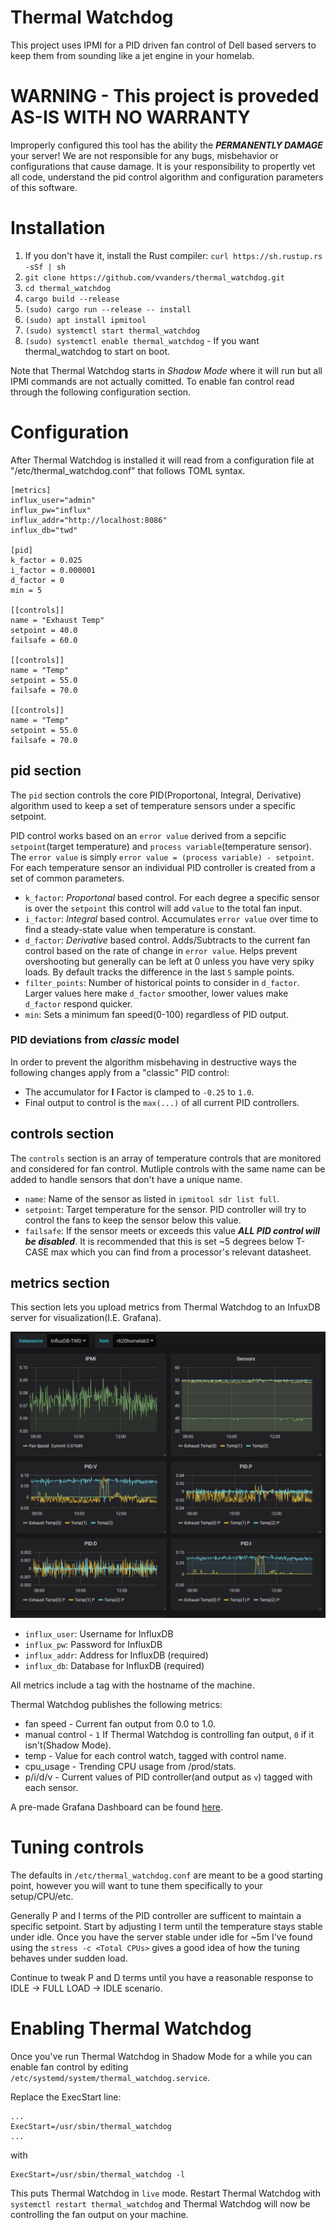 # Thermal Watchdog
This project uses IPMI for a PID driven fan control of Dell based servers to keep them from sounding like a jet engine in your homelab.

# WARNING - This project is proveded AS-IS WITH NO WARRANTY
Improperly configured this tool has the ability the **_PERMANENTLY DAMAGE_** your server! We are not responsible for any bugs, misbehavior or configurations that cause damage. It is your responsibility to propertly vet all code, understand the pid control algorithm and configuration parameters of this software.

# Installation
1. If you don't have it, install the Rust compiler: ```curl https://sh.rustup.rs -sSf | sh```
2. ```git clone https://github.com/vvanders/thermal_watchdog.git```
3. ```cd thermal_watchdog```
4. ```cargo build --release```
5. ```(sudo) cargo run --release -- install```
6. ```(sudo) apt install ipmitool```
7. ```(sudo) systemctl start thermal_watchdog```
8. ```(sudo) systemctl enable thermal_watchdog``` - If you want thermal_watchdog to start on boot.

Note that Thermal Watchdog starts in *Shadow Mode* where it will run but all IPMI commands are not actually comitted. To enable fan control read through the following configuration section.

# Configuration
After Thermal Watchdog is installed it will read from a configuration file at "/etc/thermal_watchdog.conf" that follows TOML syntax.

```
[metrics]
influx_user="admin"
influx_pw="influx"
influx_addr="http://localhost:8086"
influx_db="twd"

[pid]
k_factor = 0.025
i_factor = 0.000001
d_factor = 0
min = 5

[[controls]]
name = "Exhaust Temp"
setpoint = 40.0
failsafe = 60.0

[[controls]]
name = "Temp"
setpoint = 55.0
failsafe = 70.0

[[controls]]
name = "Temp"
setpoint = 55.0
failsafe = 70.0
```

## pid section
The ```pid``` section controls the core PID(Proportonal, Integral, Derivative) algorithm used to keep a set of temperature sensors under a specific setpoint.

PID control works based on an ```error value``` derived from a sepcific ```setpoint```(target temperature) and ```process variable```(temperature sensor). The ```error value``` is simply ```error value = (process variable) - setpoint```. For each temperature sensor an individual PID controller is created from a set of common parameters.

* ```k_factor```: *Proportonal* based control. For each degree a specific sensor is over the ```setpoint``` this control will add ```value``` to the total fan input.
* ```i_factor```: *Integral* based control. Accumulates ```error value``` over time to find a steady-state value when temperature is constant.
* ```d_factor```: *Derivative* based control. Adds/Subtracts to the current fan control based on the rate of change in ```error value```. Helps prevent overshooting but generally can be left at 0 unless you have very spiky loads. By default tracks the difference in the last ```5``` sample points.
* ```filter_points```: Number of historical points to consider in ```d_factor```. Larger values here make ```d_factor``` smoother, lower values make ```d_factor``` respond quicker.
* ```min```: Sets a minimum fan speed(0-100) regardless of PID output.

### PID deviations from *classic* model

In order to prevent the algorithm misbehaving in destructive ways the following changes apply from a "classic" PID control:
* The accumulator for **I** Factor is clamped to ```-0.25``` to ```1.0```.
* Final output to control is the ```max(...)``` of all current PID controllers.

## controls section
The ```controls``` section is an array of temperature controls that are monitored and considered for fan control. Mutliple controls with the same name can be added to handle sensors that don't have a unique name.

* ```name```: Name of the sensor as listed in ```ipmitool sdr list full```.
* ```setpoint```: Target temperature for the sensor. PID controller will try to control the fans to keep the sensor below this value.
* ```failsafe```: If the sensor meets or exceeds this value **_ALL PID control will be disabled_**. It is recommended that this is set ~5 degrees below T-CASE max which you can find from a processor's relevant datasheet.

## metrics section
This section lets you upload metrics from Thermal Watchdog to an InfuxDB server for visualization(I.E. Grafana).

![](graph.png)

* ```influx_user```: Username for InfluxDB
* ```influx_pw```: Password for InfluxDB
* ```influx_addr```: Address for InfluxDB (required)
* ```influx_db```: Database for InfluxDB (required)

All metrics include a tag with the hostname of the machine.

Thermal Watchdog publishes the following metrics:
* fan speed - Current fan output from 0.0 to 1.0.
* manual control - ```1``` If Thermal Watchdog is controlling fan output, ```0``` if it isn't(Shadow Mode).
* temp - Value for each control watch, tagged with control name.
* cpu_usage - Trending CPU usage from /prod/stats.
* p/i/d/v - Current values of PID controller(and output as ```v```) tagged with each sensor.

A pre-made Grafana Dashboard can be found [here](dashboard.json).

# Tuning controls
The defaults in ```/etc/thermal_watchdog.conf``` are meant to be a good starting point, however you will want to tune them specifically to your setup/CPU/etc.

Generally P and I terms of the PID controller are sufficent to maintain a specific setpoint. Start by adjusting I term until the temperature stays stable under idle. Once you have the server stable under idle for ~5m I've found using the ```stress -c <Total CPUs>``` gives a good idea of how the tuning behaves under sudden load.

Continue to tweak P and D terms until you have a reasonable response to IDLE -> FULL LOAD -> IDLE scenario.

# Enabling Thermal Watchdog
Once you've run Thermal Watchdog in Shadow Mode for a while you can enable fan control by editing ```/etc/systemd/system/thermal_watchdog.service```.

Replace the ExecStart line:
```
...
ExecStart=/usr/sbin/thermal_watchdog
...
```
with
```
ExecStart=/usr/sbin/thermal_watchdog -l
```

This puts Thermal Watchdog in ```live``` mode. Restart Thermal Watchdog with ```systemctl restart thermal_watchdog``` and Thermal Watchdog will now be controlling the fan output on your machine.
